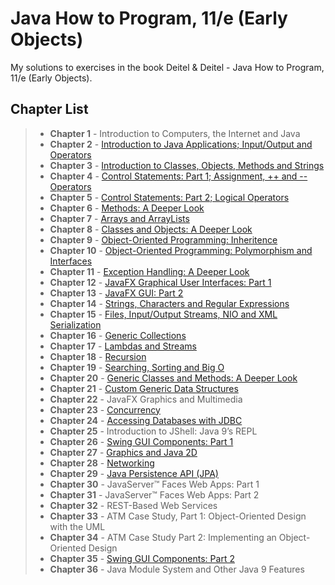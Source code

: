 # Java How to Program, 11/e (Early Objects)

My solutions to exercises in the book Deitel & Deitel - Java How to Program, 11/e (Early Objects).

## Chapter List

> - **Chapter 1** - Introduction to Computers, the Internet and Java
> - **Chapter 2** - [Introduction to Java Applications; Input/Output and Operators](https://github.com/OnyenaucheyaEmmanuel/Java-Como-Programar-10Ed/tree/master/src/ch02)
> - **Chapter 3** - [Introduction to Classes, Objects, Methods and Strings](https://github.com/OnyenaucheyaEmmanuel/Java-Como-Programar-10Ed/tree/master/src/ch03)
> - **Chapter 4** - [Control Statements: Part 1; Assignment, ++ and -- Operators](https://github.com/OnyenaucheyaEmmanuel/Java-Como-Programar-10Ed/tree/master/src/ch04)
> - **Chapter 5** - [Control Statements: Part 2; Logical Operators](https://github.com/OnyenaucheyaEmmanuel/Java-Como-Programar-10Ed/tree/master/src/ch05)
> - **Chapter 6** - [Methods: A Deeper Look](https://github.com/OnyenaucheyaEmmanuel/Java-Como-Programar-10Ed/tree/master/src/ch06)
> - **Chapter 7** - [Arrays and ArrayLists](https://github.com/OnyenaucheyaEmmanuel/Java-Como-Programar-10Ed/tree/master/src/ch07)
> - **Chapter 8** - [Classes and Objects: A Deeper Look](https://github.com/OnyenaucheyaEmmanuel/Java-Como-Programar-10Ed/tree/master/src/ch08)
> - **Chapter 9** - [Object-Oriented Programming: Inheritence](https://github.com/OnyenaucheyaEmmanuel/Java-Como-Programar-10Ed/tree/master/src/ch09)
> - **Chapter 10** - [Object-Oriented Programming: Polymorphism and Interfaces](https://github.com/OnyenaucheyaEmmanuel/Java-Como-Programar-10Ed/tree/master/src/ch10)
> - **Chapter 11** - [Exception Handling: A Deeper Look](https://github.com/OnyenaucheyaEmmanuel/Java-Como-Programar-10Ed/tree/master/src/ch11)
> - **Chapter 12** - [JavaFX Graphical User Interfaces: Part 1](https://github.com/OnyenaucheyaEmmanuel/Java-Como-Programar-10Ed/tree/master/src/ch12)
> - **Chapter 13** - [JavaFX GUI: Part 2](https://github.com/OnyenaucheyaEmmanuel/Java-Como-Programar-10Ed/tree/master/src/ch13)
> - **Chapter 14** - [Strings, Characters and Regular Expressions](https://github.com/OnyenaucheyaEmmanuel/Java-Como-Programar-10Ed/tree/master/src/ch14)
> - **Chapter 15** - [Files, Input/Output Streams, NIO and XML Serialization](https://github.com/OnyenaucheyaEmmanuel/Java-Como-Programar-10Ed/tree/master/src/ch15)
> - **Chapter 16** - [Generic Collections](https://github.com/OnyenaucheyaEmmanuel/Java-Como-Programar-10Ed/tree/master/src/ch16)
> - **Chapter 17** - [Lambdas and Streams](https://github.com/OnyenaucheyaEmmanuel/Java-Como-Programar-10Ed/tree/master/src/ch17)
> - **Chapter 18** - [Recursion](https://github.OnyenaucheyaEmmanuel/Java-Como-Programar-10Ed/tree/master/src/ch18)
> - **Chapter 19** - [Searching, Sorting and Big O](https://github.com/OnyenaucheyaEmmanuel/Java-Como-Programar-10Ed/tree/master/src/ch19)
> - **Chapter 20** - [Generic Classes and Methods: A Deeper Look](https://github.com/OnyenaucheyaEmmanuel/Java-Como-Programar-10Ed/tree/master/src/ch20)
> - **Chapter 21** - [Custom Generic Data Structures](https://github.com/OnyenaucheyaEmmanuel/Java-Como-Programar-10Ed/tree/master/src/ch21)
> - **Chapter 22** - JavaFX Graphics and Multimedia
> - **Chapter 23** - [Concurrency](https://github.com/OnyenaucheyaEmmanuel/Java-Como-Programar-10Ed/tree/master/src/ch23)
> - **Chapter 24** - [Accessing Databases with JDBC](https://github.com/OnyenaucheyaEmmanuel/Java-Como-Programar-10Ed/tree/master/src/ch24)
> - **Chapter 25** - Introduction to JShell: Java 9’s REPL
> - **Chapter 26** - [Swing GUI Components: Part 1](https://github.com/OnyenaucheyaEmmanuel/Java-Como-Programar-10Ed/tree/master/src/ch26)
> - **Chapter 27** - [Graphics and Java 2D](https://github.com/OnyenaucheyaEmmanuel/Java-Como-Programar-10Ed/tree/master/src/ch27)
> - **Chapter 28** - [Networking](https://github.com/OnyenaucheyaEmmanuel/Java-Como-Programar-10Ed/tree/master/src/ch28)
> - **Chapter 29** - [Java Persistence API (JPA)](https://github.com/OnyenaucheyaEmmanuel/Java-Como-Programar-10Ed/tree/master/src/ch29)
> - **Chapter 30** - JavaServer™ Faces Web Apps: Part 1
> - **Chapter 31** - JavaServer™ Faces Web Apps: Part 2
> - **Chapter 32** - REST-Based Web Services
> - **Chapter 33** - ATM Case Study, Part 1: Object-Oriented Design with the UML
> - **Chapter 34** - ATM Case Study Part 2: Implementing an Object-Oriented Design
> - **Chapter 35** - [Swing GUI Components: Part 2](https://github.com/OnyenaucheyaEmmanuel/Java-Como-Programar-10Ed/tree/master/src/ch35)
> - **Chapter 36** - Java Module System and Other Java 9 Features
